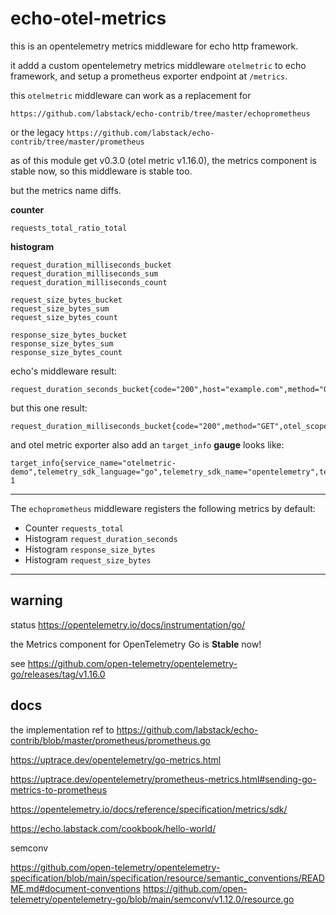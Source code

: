 # echo-otel-metrics

this is an opentelemetry metrics middleware for echo http framework.

it addd a custom opentelemetry metrics middleware `otelmetric` to echo framework, and setup a prometheus exporter endpoint at `/metrics`.

this `otelmetric` middleware can work as a replacement for

`https://github.com/labstack/echo-contrib/tree/master/echoprometheus`

or the legacy 
`https://github.com/labstack/echo-contrib/tree/master/prometheus`

as of this module get v0.3.0 (otel metric v1.16.0), the metrics component is stable now, so this middleware is stable too.

but the metrics name diffs.

**counter**

```
requests_total_ratio_total
```


**histogram**

```
request_duration_milliseconds_bucket
request_duration_milliseconds_sum
request_duration_milliseconds_count

request_size_bytes_bucket
request_size_bytes_sum
request_size_bytes_count

response_size_bytes_bucket
response_size_bytes_sum
response_size_bytes_count
```

echo's middleware result:

```
request_duration_seconds_bucket{code="200",host="example.com",method="GET",url="/",le="0.005"}
```

but this one result:

```
request_duration_milliseconds_bucket{code="200",method="GET",otel_scope_name="echo",otel_scope_version="",url="/",le="5"}
```

and otel metric exporter also add an `target_info` **gauge** looks like:

```
target_info{service_name="otelmetric-demo",telemetry_sdk_language="go",telemetry_sdk_name="opentelemetry",telemetry_sdk_version="1.16.0"} 1
```

------------------------------------

The `echoprometheus` middleware registers the following metrics by default:

* Counter `requests_total`
* Histogram `request_duration_seconds`
* Histogram `response_size_bytes`
* Histogram `request_size_bytes`

------------------------------------

## warning

status https://opentelemetry.io/docs/instrumentation/go/

the Metrics component for OpenTelemetry Go is **Stable** now!

see https://github.com/open-telemetry/opentelemetry-go/releases/tag/v1.16.0

## docs

the implementation ref to https://github.com/labstack/echo-contrib/blob/master/prometheus/prometheus.go

https://uptrace.dev/opentelemetry/go-metrics.html

https://uptrace.dev/opentelemetry/prometheus-metrics.html#sending-go-metrics-to-prometheus

https://opentelemetry.io/docs/reference/specification/metrics/sdk/

https://echo.labstack.com/cookbook/hello-world/

semconv

https://github.com/open-telemetry/opentelemetry-specification/blob/main/specification/resource/semantic_conventions/README.md#document-conventions
https://github.com/open-telemetry/opentelemetry-go/blob/main/semconv/v1.12.0/resource.go
